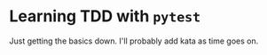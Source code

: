 # Learning TDD with `pytest`

Just getting the basics down. I'll probably add kata as time goes on.
